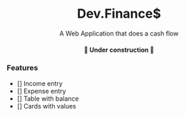 <h1 align="center">Dev.Finance$</h1>

<p align="center">A Web Application that does a cash flow</p>

<h4 align="center"> 
	🚧  Under construction  🚧
</h4>

### Features

- [] Income entry
- [] Expense entry
- [] Table with balance
- [] Cards with values